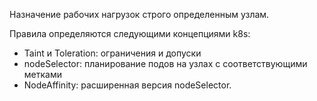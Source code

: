 Назначение рабочих нагрузок строго определенным узлам.

Правила определяются следующими концепциями k8s:
- Taint и Toleration: ограничения и допуски
- nodeSelector: планирование подов на узлах с соответствующими метками
- NodeAffinity: расширенная версия nodeSelector.